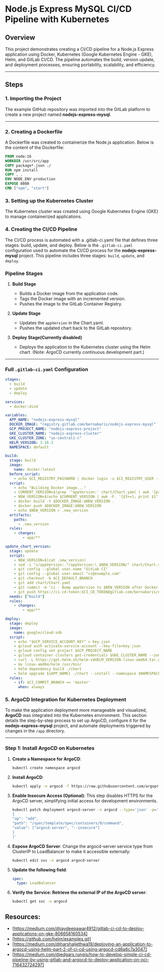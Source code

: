 
# Node.js Express MySQL CI/CD Pipeline with Kubernetes

## Overview
This project demonstrates creating a CI/CD pipeline for a Node.js Express application using Docker, Kubernetes (Google Kubernetes Engine - GKE), Helm, and GitLab CI/CD. The pipeline automates the build, version update, and deployment processes, ensuring portability, scalability, and efficiency.

---

## Steps

### 1. Importing the Project
The example GitHub repository was imported into the GitLab platform to create a new project named **nodejs-express-mysql**.

---

### 2. Creating a Dockerfile
A Dockerfile was created to containerize the Node.js application. Below is the content of the Dockerfile:

```dockerfile
FROM node:16
WORKDIR /usr/src/app
COPY package*.json ./
RUN npm install
COPY . .
ENV NODE_ENV production
EXPOSE 8080
CMD ["npm", "start"]
```

### 3. Setting up the Kubernetes Cluster
The Kubernetes cluster was created using Google Kubernetes Engine (GKE) to manage containerized applications.

### 4. Creating the CI/CD Pipeline
The CI/CD process is automated with a .gitlab-ci.yaml file that defines three stages: build, update, and deploy.
Below is the `.gitlab-ci.yaml` configuration used to automate the CI/CD process for the **nodejs-express-mysql** project. This pipeline includes three stages: `build`, `update`, and `deploy`.

### Pipeline Stages

1. **Build Stage**
    - Builds a Docker image from the application code.
    - Tags the Docker image with an incremented version.
    - Pushes the image to the GitLab Container Registry.

2. **Update Stage**
    - Updates the `appVersion` in the Chart.yaml.
    - Pushes the updated chart back to the GitLab repository.

3. **Deploy Stage(Currently disabled)**
    - Deploys the application to the Kubernetes cluster using the Helm chart. (Note: ArgoCD currently continuous development part.)

---

### Full `.gitlab-ci.yaml` Configuration

```yaml
stages:
  - build
  - update
  - deploy

services:
  - docker:dind

variables:
  APP_NAME: "nodejs-express-mysql"
  DOCKER_IMAGE: "registry.gitlab.com/bernabaris/nodejs-express-mysql"
  GCP_PROJECT_NAME: "nodejs-express-project"
  GKE_CLUSTER_NAME: "nodejs-express-cluster"
  GKE_CLUSTER_ZONE: "us-central1-c"
  HELM_VERSION: 3.16.3
  NAMESPACE: default

build:
  stage: build
  image:
    name: docker:latest
  before_script:
    - echo $CI_REGISTRY_PASSWORD | docker login -u $CI_REGISTRY_USER --password-stdin $CI_REGISTRY
  script:
    - echo "Building Docker image..."
    - CURRENT_VERSION=$(grep '^appVersion:' chart/Chart.yaml | awk '{print $2}')
    - NEW_VERSION=$(echo $CURRENT_VERSION | awk -F. '{$3+=1; print $1"."$2"."$3}')
    - docker build -t $DOCKER_IMAGE:$NEW_VERSION .
    - docker push $DOCKER_IMAGE:$NEW_VERSION
    - echo $NEW_VERSION > .new_version
  artifacts:
    paths:
      - .new_version
  rules:
    - changes:
        - app/**

update_chart_version:
  stage: update
  script:
    - NEW_VERSION=$(cat .new_version)
    - sed -i "s/appVersion:.*/appVersion:\ $NEW_VERSION/" chart/Chart.yaml
    - git config --global user.name "GitLab CI"
    - git config --global user.email "ci@example.com"
    - git checkout -b $CI_DEFAULT_BRANCH
    - git add chart/Chart.yaml
    - git commit -m "ci - Bump appVersion to $NEW_VERSION after Docker push"
    - git push https://ci-cd-token:$CI_CD_TOKEN@gitlab.com/bernabaris/nodejs-express-mysql.git HEAD:$CI_COMMIT_REF_NAME
  needs: ["build"]
  rules:
    - changes:
        - app/**

deploy:
  stage: deploy
  image:
    name: google/cloud-sdk
  script:
    - echo "$GCP_SERVICE_ACCOUNT_KEY" > key.json
    - gcloud auth activate-service-account --key-file=key.json
    - gcloud config set project $GCP_PROJECT_NAME
    - gcloud container clusters get-credentials $GKE_CLUSTER_NAME --zone $GKE_CLUSTER_ZONE
    - curl -L https://get.helm.sh/helm-v$HELM_VERSION-linux-amd64.tar.gz | tar xz
    - mv linux-amd64/helm /usr/bin/
    - helm dependency build ./chart
    - helm upgrade ${APP_NAME} ./chart --install --namespace $NAMESPACE
  rules:
    - if: $CI_COMMIT_BRANCH == 'master'
      when: always
```
### 5. ArgoCD Integration for Kubernetes Deployment

To make the application deployment more manageable and visualized, **ArgoCD** was integrated into the Kubernetes environment. This section details the step-by-step process to set up ArgoCD, configure it for the **nodejs-express-mysql** project, and automate deployments triggered by changes in the `/app` directory.

---

### Step 1: Install ArgoCD on Kubernetes

1. **Create a Namespace for ArgoCD**:
   ```bash
   kubectl create namespace argocd
2. **Install ArgoCD**:
   ```bash
   kubectl apply -n argocd -f https://raw.githubusercontent.com/argoproj/argo-cd/stable/manifests/install.yaml

3. **Enable Insecure Access (Optional)**: This step disables HTTPS for the ArgoCD server, simplifying initial access for development environments.
   ```bash
   kubectl patch deployment argocd-server -n argocd --type='json' -p='[
   {
   "op": "add",
   "path": "/spec/template/spec/containers/0/command",
   "value": ["argocd-server", "--insecure"]
   }
   ]'
4. **Expose ArgoCD Server**: Change the argocd-server service type from ClusterIP to LoadBalancer to make it accessible externally:
   ```bash
   kubectl edit svc -n argocd argocd-server
5. **Update the following field**:
   ```yaml
   spec:
     type: LoadBalancer
6. **Verify the Service: Retrieve the external IP of the ArgoCD server**:
   ```bash
   kubectl get svc -n argocd

## Resources:
- [https://medium.com/@jaydeepawar4912/gitlab-ci-cd-to-deploy-applications-on-gke-806658160534]
- [https://github.com/helm/examples.git]
- [https://medium.com/@harshaljethwa19/deploying-an-application-to-argocd-using-helm-part-2-of-ci-cd-using-argocd-cd6a6c7a3047]
- [https://medium.com/@edgars.rungis/how-to-develop-simple-ci-cd-pipeline-by-using-gitlab-and-argocd-to-deploy-application-on-oci-716432724297]
